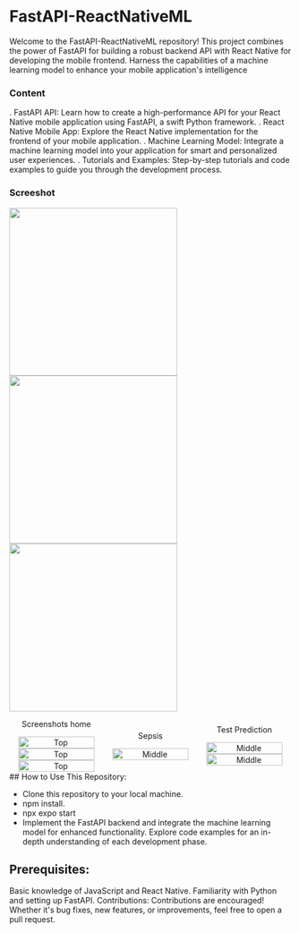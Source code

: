 # FastAPI-ReactNativeML
Welcome to the FastAPI-ReactNativeML repository! This project combines the power of FastAPI for building a robust backend API with React Native for developing the mobile frontend. 
Harness the capabilities of a machine learning model to enhance your mobile application's intelligence

### Content
. FastAPI API: Learn how to create a high-performance API for your React Native mobile application using FastAPI, a swift Python framework.
. React Native Mobile App: Explore the React Native implementation for the frontend of your mobile application.
. Machine Learning Model: Integrate a machine learning model into your application for smart and personalized user experiences.
. Tutorials and Examples: Step-by-step tutorials and code examples to guide you through the development process.

### Screeshot
<img src="https://i.imgur.com/f4Mt6hA.png" width="300"> 
<img src="https://i.imgur.com/DAZDQGX.png" width="300">
<img src="https://i.imgur.com/ComMcQE.png" width="300">
<div style="display: flex; align-items: center;">
    <div style="flex: 33.33%; text-align: center;">
        <p>Screenshots home</p>
        <img src="images/sep1.jpeg" alt="Top" width="90%"/>
        <img src="images/ml.jpeg" alt="Top" width="90%"/>
        <img src="images/not2.jpeg" alt="Top" width="90%"/>
    </div>
    <div style="flex: 33.33%; text-align: center;">
        <p>Sepsis</p>
        <img src="images/form2.jpeg" alt="Middle" width="90%"/>
        </div>
    <div style="flex: 33.33%; text-align: center;">
        <p>Test Prediction</p>
        <img src="images/posi3.jpeg" alt="Middle" width="90%"/>
        <img src="images/neg3.jpeg" alt="Middle" width="90%"/>
        </div>
</div>
## How to Use This Repository:

- Clone this repository to your local machine.
- npm install.
- npx expo start
- Implement the FastAPI backend and integrate the machine learning model for enhanced functionality.
Explore code examples for an in-depth understanding of each development phase.

## Prerequisites:

Basic knowledge of JavaScript and React Native.
Familiarity with Python and setting up FastAPI.
Contributions:
Contributions are encouraged! Whether it's bug fixes, new features, or improvements, feel free to open a pull request.
